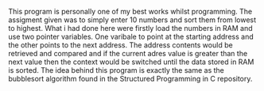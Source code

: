 This program is personally one of my best works whilst programming. The assigment given was to simply enter 10 numbers and sort them from lowest to highest. What i had done here were firstly load the numbers in RAM and use two pointer variables. One varibale to point at the starting address and the other points to the next address. The address contents would be retrieved and compared and if the current adres value is greater than the next value then the context would be switched until the data stored in RAM is sorted. The idea behind this program is exactly the same as the bubblesort algorithm found in the Structured Programming in C repository.
